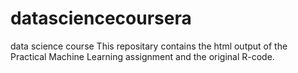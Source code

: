 # datasciencecoursera
data science course
This repositary contains the html output of the Practical Machine Learning assignment and the original R-code.
